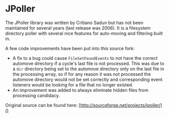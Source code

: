 JPoller
==========

The JPoller library was written by Critiano Sadun but has not been maintained for several years (last release was 2006).  It is a filesystem directory poller with several nice features for auto-moving and filtering built in.

A few code improvements have been put into this source fork:

* A fix to a bug could cause `FileSetFoundEvents` to not have the correct automove directory if a cycle's last file is not processed.  This was due to a `dir` directory being set to the automove directory only on the last file in the processing array, so if for any reason it was not processed the automove directory would not be set correctly and corresponding event listeners would be looking for a file that no longer existed.
* An improvement was added to always eliminate hidden files from processing candidacy.

Original source can be found here:  [http://sourceforge.net/projects/jpoller/]()

